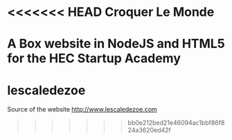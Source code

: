 <<<<<<< HEAD
Croquer Le Monde
================
A Box website in NodeJS and HTML5 for the HEC Startup Academy
=======
lescaledezoe
============

Source of the website http://www.lescaledezoe.com
>>>>>>> bb0e212bed21e46094ac1bbf86f824a3620ed42f

